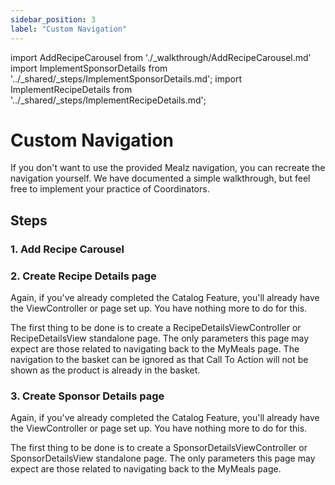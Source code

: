 ```yaml
---
sidebar_position: 3
label: "Custom Navigation"
---
```


import AddRecipeCarousel from './_walkthrough/AddRecipeCarousel.md'
import ImplementSponsorDetails from '../_shared/_steps/ImplementSponsorDetails.md';
import ImplementRecipeDetails from '../_shared/_steps/ImplementRecipeDetails.md';

# Custom Navigation

If you don't want to use the provided Mealz navigation, you can recreate the navigation yourself.
We have documented a simple walkthrough, but feel free to implement your practice of Coordinators.

## Steps

### 1. Add Recipe Carousel
<AddRecipeCarousel />

### 2. Create Recipe Details page
Again, if you've already completed the Catalog Feature, you'll already have the ViewController or page set up.
You have nothing more to do for this.

The first thing to be done is to create a RecipeDetailsViewController or RecipeDetailsView standalone page.
The only parameters this page may expect are those related to navigating back to the MyMeals page.
The navigation to the basket can be ignored as that Call To Action will not be shown as the product is already in the basket.
<ImplementRecipeDetails />

### 3. Create Sponsor Details page
Again, if you've already completed the Catalog Feature, you'll already have the ViewController or page set up.
You have nothing more to do for this.

The first thing to be done is to create a SponsorDetailsViewController or SponsorDetailsView standalone page.
The only parameters this page may expect are those related to navigating back to the MyMeals page.
<ImplementSponsorDetails />